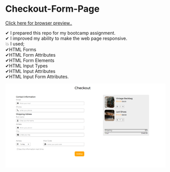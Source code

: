 # Checkout-Form-Page

[Click here for browser preview..](https://fatihcaliss.github.io/Checkout-Form-Page/)

✔ I prepared this repo for my bootcamp assignment.<br>
✔ I improved my ability to make the web page responsive.<br>
:boom: I used; <br>
✔HTML Forms <br>
✔HTML Form Attributes<br>
✔HTML Form Elements<br>
✔HTML Input Types<br>
✔HTML Input Attributes<br>
✔HTML Input Form Attributes.<br>

![img](https://github.com/fatihcaliss/Checkout-Form-Page/blob/master/checkoutform.PNG)
